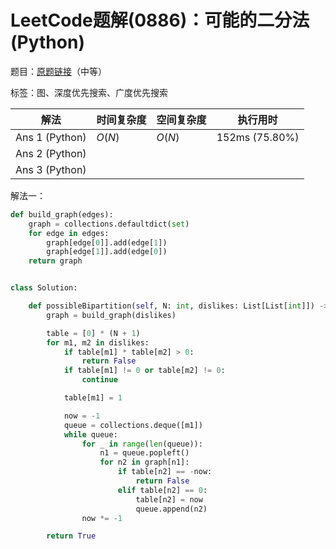 # LeetCode题解(0886)：可能的二分法(Python)

题目：[原题链接](https://leetcode-cn.com/problems/possible-bipartition/)（中等）

标签：图、深度优先搜索、广度优先搜索

| 解法           | 时间复杂度 | 空间复杂度 | 执行用时       |
| -------------- | ---------- | ---------- | -------------- |
| Ans 1 (Python) | $O(N)$     | $O(N)$     | 152ms (75.80%) |
| Ans 2 (Python) |            |            |                |
| Ans 3 (Python) |            |            |                |

解法一：

```python
def build_graph(edges):
    graph = collections.defaultdict(set)
    for edge in edges:
        graph[edge[0]].add(edge[1])
        graph[edge[1]].add(edge[0])
    return graph


class Solution:

    def possibleBipartition(self, N: int, dislikes: List[List[int]]) -> bool:
        graph = build_graph(dislikes)

        table = [0] * (N + 1)
        for m1, m2 in dislikes:
            if table[m1] * table[m2] > 0:
                return False
            if table[m1] != 0 or table[m2] != 0:
                continue

            table[m1] = 1

            now = -1
            queue = collections.deque([m1])
            while queue:
                for _ in range(len(queue)):
                    n1 = queue.popleft()
                    for n2 in graph[n1]:
                        if table[n2] == -now:
                            return False
                        elif table[n2] == 0:
                            table[n2] = now
                            queue.append(n2)
                now *= -1

        return True
```

